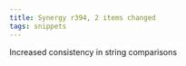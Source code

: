 ```yaml
---
title: Synergy r394, 2 items changed
tags: snippets
---
```


Increased consistency in string comparisons
